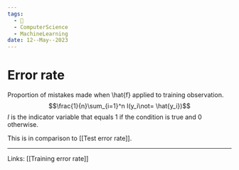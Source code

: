 ```yaml
---
tags:
  - 🌱
  - ComputerScience
  - MachineLearning
date: 12--May--2023
---
```


# Error rate

Proportion of mistakes made when \hat{f} applied to training observation.
$$\frac{1}{n}\sum_{i=1}^n I(y_i\not= \hat{y_i})$$
$I$ is the indicator variable that equals 1 if the condition is true and 0 otherwise.

This is in comparison to [[Test error rate]].

---
Links: [[Training error rate]]